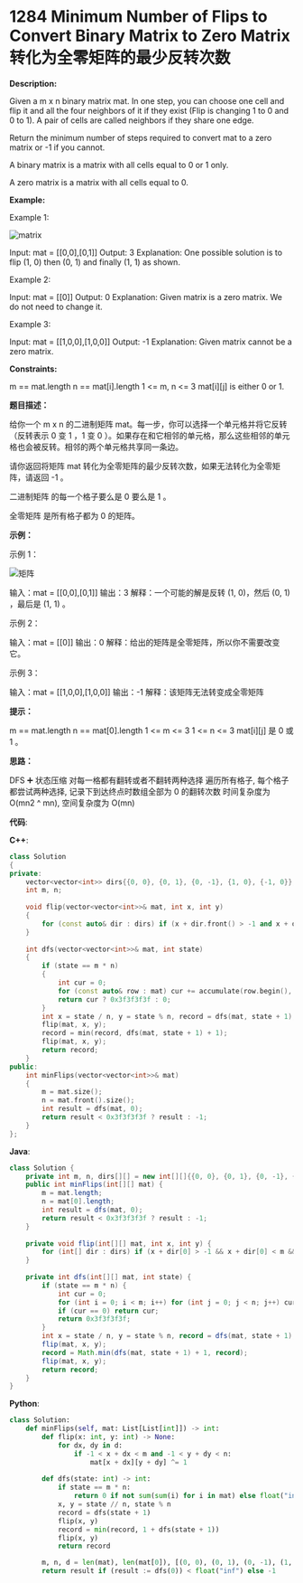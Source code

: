 # 1284 Minimum Number of Flips to Convert Binary Matrix to Zero Matrix 转化为全零矩阵的最少反转次数

__Description:__

Given a m x n binary matrix mat. In one step, you can choose one cell and flip it and all the four neighbors of it if they exist (Flip is changing 1 to 0 and 0 to 1). A pair of cells are called neighbors if they share one edge.

Return the minimum number of steps required to convert mat to a zero matrix or -1 if you cannot.

A binary matrix is a matrix with all cells equal to 0 or 1 only.

A zero matrix is a matrix with all cells equal to 0.

__Example:__

Example 1:

![matrix](https://assets.leetcode.com/uploads/2019/11/28/matrix.png)

Input: mat = [[0,0],[0,1]]
Output: 3
Explanation: One possible solution is to flip (1, 0) then (0, 1) and finally (1, 1) as shown.

Example 2:

Input: mat = [[0]]
Output: 0
Explanation: Given matrix is a zero matrix. We do not need to change it.

Example 3:

Input: mat = [[1,0,0],[1,0,0]]
Output: -1
Explanation: Given matrix cannot be a zero matrix.

__Constraints:__

m == mat.length
n == mat[i].length
1 <= m, n <= 3
mat[i][j] is either 0 or 1.

__题目描述：__

给你一个 m x n 的二进制矩阵 mat。每一步，你可以选择一个单元格并将它反转（反转表示 0 变 1 ，1 变 0 ）。如果存在和它相邻的单元格，那么这些相邻的单元格也会被反转。相邻的两个单元格共享同一条边。

请你返回将矩阵 mat 转化为全零矩阵的最少反转次数，如果无法转化为全零矩阵，请返回 -1 。

二进制矩阵 的每一个格子要么是 0 要么是 1 。

全零矩阵 是所有格子都为 0 的矩阵。

__示例：__

示例 1：

![矩阵](https://assets.leetcode-cn.com/aliyun-lc-upload/uploads/2019/12/13/matrix.png)

输入：mat = [[0,0],[0,1]]
输出：3
解释：一个可能的解是反转 (1, 0)，然后 (0, 1) ，最后是 (1, 1) 。

示例 2：

输入：mat = [[0]]
输出：0
解释：给出的矩阵是全零矩阵，所以你不需要改变它。

示例 3：

输入：mat = [[1,0,0],[1,0,0]]
输出：-1
解释：该矩阵无法转变成全零矩阵

__提示：__

m == mat.length
n == mat[0].length
1 <= m <= 3
1 <= n <= 3
mat[i][j] 是 0 或 1 。

__思路：__

DFS ➕ 状态压缩
对每一格都有翻转或者不翻转两种选择
遍历所有格子, 每个格子都尝试两种选择, 记录下到达终点时数组全部为 0 的翻转次数
时间复杂度为 O(mn2 ^ mn), 空间复杂度为 O(mn)

__代码__:

__C++__:

```C++
class Solution 
{
private:
    vector<vector<int>> dirs{{0, 0}, {0, 1}, {0, -1}, {1, 0}, {-1, 0}};
    int m, n;
    
    void flip(vector<vector<int>>& mat, int x, int y)
    {
        for (const auto& dir : dirs) if (x + dir.front() > -1 and x + dir.front() < m and y + dir.back() > -1 and y + dir.back() < n) mat[x + dir.front()][y + dir.back()] ^= 1;
    }
    
    int dfs(vector<vector<int>>& mat, int state)
    {
        if (state == m * n) 
        {
            int cur = 0;
            for (const auto& row : mat) cur += accumulate(row.begin(), row.end(), 0);
            return cur ? 0x3f3f3f3f : 0;
        }
        int x = state / n, y = state % n, record = dfs(mat, state + 1);
        flip(mat, x, y);
        record = min(record, dfs(mat, state + 1) + 1);
        flip(mat, x, y);
        return record;
    }
public:
    int minFlips(vector<vector<int>>& mat) 
    {
        m = mat.size();
        n = mat.front().size();
        int result = dfs(mat, 0);
        return result < 0x3f3f3f3f ? result : -1;
    }
};
```

__Java__:

```Java
class Solution {
    private int m, n, dirs[][] = new int[][]{{0, 0}, {0, 1}, {0, -1}, {1, 0}, {-1, 0}};
    public int minFlips(int[][] mat) {
        m = mat.length;
        n = mat[0].length;
        int result = dfs(mat, 0);
        return result < 0x3f3f3f3f ? result : -1;
    }
    
    private void flip(int[][] mat, int x, int y) {
        for (int[] dir : dirs) if (x + dir[0] > -1 && x + dir[0] < m && y + dir[1] > -1 && y + dir[1] < n) mat[x + dir[0]][y + dir[1]] ^= 1;
    }
    
    private int dfs(int[][] mat, int state) {
        if (state == m * n) {
            int cur = 0;
            for (int i = 0; i < m; i++) for (int j = 0; j < n; j++) cur += mat[i][j];
            if (cur == 0) return cur;
            return 0x3f3f3f3f;
        }
        int x = state / n, y = state % n, record = dfs(mat, state + 1);
        flip(mat, x, y);
        record = Math.min(dfs(mat, state + 1) + 1, record);
        flip(mat, x, y);
        return record;
    }
}
```

__Python__:

```Python
class Solution:
    def minFlips(self, mat: List[List[int]]) -> int:
        def flip(x: int, y: int) -> None:
            for dx, dy in d:
                if -1 < x + dx < m and -1 < y + dy < n:
                    mat[x + dx][y + dy] ^= 1
            
        def dfs(state: int) -> int:
            if state == m * n:
                return 0 if not sum(sum(i) for i in mat) else float("inf")
            x, y = state // n, state % n
            record = dfs(state + 1)
            flip(x, y)
            record = min(record, 1 + dfs(state + 1))
            flip(x, y)
            return record

        m, n, d = len(mat), len(mat[0]), [(0, 0), (0, 1), (0, -1), (1, 0), (-1, 0)]
        return result if (result := dfs(0)) < float("inf") else -1
```
